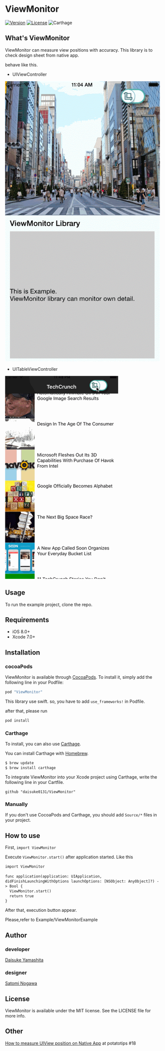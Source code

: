 # ViewMonitor

[![Version](https://img.shields.io/cocoapods/v/ViewMonitor.svg?style=flat)](http://cocoapods.org/pods/ViewMonitor)
[![License](https://img.shields.io/cocoapods/l/ViewMonitor.svg?style=flat)](http://cocoapods.org/pods/ViewMonitor)
![Carthage](https://img.shields.io/badge/Carthage-compatible-4BC51D.svg?style=flat)

## What's ViewMonitor
ViewMonitor can measure view positions with accuracy.
This library is to check design sheet from native app.

behave like this.

- UIViewController

![demo](assets/demo.gif)

- UITableViewController

![demo](assets/table_demo.gif)

## Usage

To run the example project, clone the repo.

## Requirements
- iOS 8.0+
- Xcode 7.0+

## Installation
### cocoaPods
ViewMonitor is available through [CocoaPods](http://cocoapods.org). To install
it, simply add the following line in your Podfile:
```ruby
pod "ViewMonitor"
```
This library use swift.
so, you have to add `use_frameworks!` in Podfile.

after that, please run 
```ruby
pod install
```
### Carthage
To install, you can also use [Carthage](https://github.com/Carthage/Carthage).

You can install Carthage with [Homebrew](http://brew.sh/).
```
$ brew update
$ brew install carthage
```
To integrate ViewMonitor into your Xcode project using Carthage, write the following line in your Cartfile.
```
github "daisuke0131/ViewMonitor"
```
### Manually
If you don't use CocoaPods and Carthage, you should add `Source/*` files in your project.

## How to use
First, ```import ViewMonitor```

Execute ```ViewMonitor.start()``` after application started. 
Like this
```
import ViewMonitor

func application(application: UIApplication, didFinishLaunchingWithOptions launchOptions: [NSObject: AnyObject]?) -> Bool {
  ViewMonitor.start()
  return true
}
```
After that, execution button appear.

Please,refer to Example/ViewMonitorExample

## Author
### developer
[Daisuke Yamashita](https://github.com/daisuke0131)
### designer
[Satomi Nogawa](https://github.com/stmngw)

## License
ViewMonitor is available under the MIT license. See the LICENSE file for more info.

## Other
[How to measure UIView position on Native App](http://www.slideshare.net/daisukeyamashita180/18potatotips-yamashita) at potatotips #18
